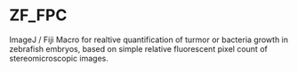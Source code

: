 # ZF_FPC
 
 ImageJ / Fiji Macro for realtive quantification of turmor or bacteria growth in zebrafish embryos, based on simple relative fluorescent pixel count of stereomicroscopic images.
